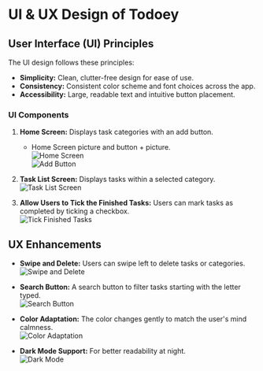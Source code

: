 # UI & UX Design of Todoey  

## User Interface (UI) Principles  

The UI design follows these principles:  
- **Simplicity:** Clean, clutter-free design for ease of use.  
- **Consistency:** Consistent color scheme and font choices across the app.  
- **Accessibility:** Large, readable text and intuitive button placement.  

### UI Components  

1. **Home Screen:** Displays task categories with an add button.  
   - Home Screen picture and button + picture.  
   ![Home Screen](images/home_screen.jpeg)  
   ![Add Button](images/add_button.jpeg)  

2. **Task List Screen:** Displays tasks within a selected category.  
   ![Task List Screen](images/task_list_screen.jpeg)  

3. **Allow Users to Tick the Finished Tasks:** Users can mark tasks as completed by ticking a checkbox.  
   ![Tick Finished Tasks](images/tick_finished_tasks.jpeg)  

## UX Enhancements  

- **Swipe and Delete:** Users can swipe left to delete tasks or categories.  
   ![Swipe and Delete](images/swipe_delete.jpeg)  

- **Search Button:** A search button to filter tasks starting with the letter typed.  
   ![Search Button](images/search_button.jpeg)  

- **Color Adaptation:** The color changes gently to match the user's mind calmness.  
   ![Color Adaptation](images/color_adaptation.jpeg)  

- **Dark Mode Support:** For better readability at night.  
   ![Dark Mode](images/dark_mode.jpeg)  
